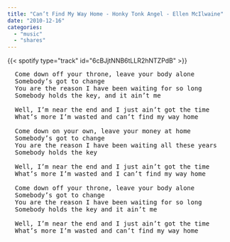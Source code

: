 ```yaml
---
title: "Can’t Find My Way Home - Honky Tonk Angel - Ellen McIlwaine"
date: "2010-12-16"
categories:
  - "music"
  - "shares"
---
```


{{< spotify type="track" id="6cBJjtNNB6tLLR2hNTZPdB" >}}

<pre>
  Come down off your throne, leave your body alone
  Somebody’s got to change
  You are the reason I have been waiting for so long
  Somebody holds the key, and it ain’t me

  Well, I’m near the end and I just ain’t got the time
  What’s more I’m wasted and can’t find my way home

  Come down on your own, leave your money at home
  Somebody’s got to change
  You are the reason I have been waiting all these years
  Somebody holds the key

  Well, I’m near the end and I just ain’t got the time
  What’s more I’m wasted and I can’t find my way home

  Come down off your throne, leave your body alone
  Somebody’s got to change
  You are the reason I have been waiting for so long
  Somebody holds the key and it ain’t me

  Well, I’m near the end and I just ain’t got the time
  What’s more I’m wasted and can’t find my way home
</pre>